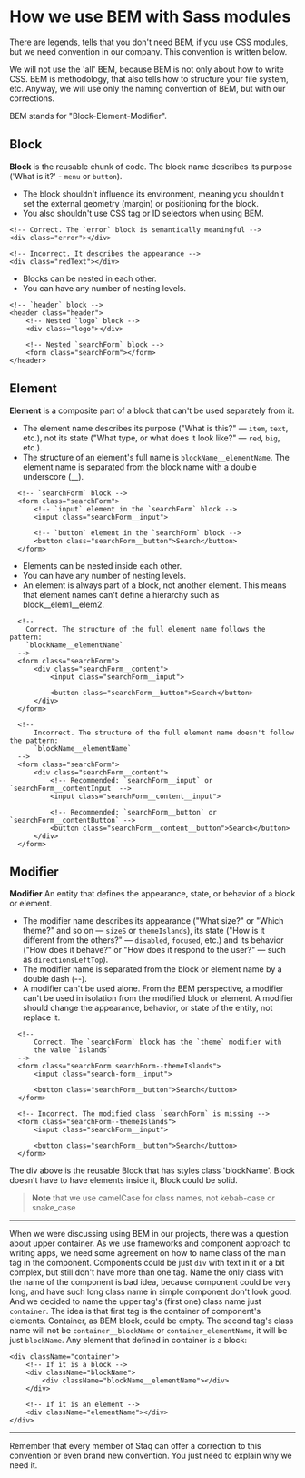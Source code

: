 # How we use BEM with Sass modules

There are legends, tells that you don't need BEM, if you use
CSS modules, but we need convention in our company. This convention
is written below.

We will not use the 'all' BEM, because BEM is not only about
how to write CSS. BEM is methodology, that also tells how to
structure your file system, etc. Anyway, we will use only the naming convention
of BEM, but with our corrections.

BEM stands for "Block-Element-Modifier".  

## Block
**Block** is the reusable chunk of
code. The block name describes its purpose ('What is it?' - `menu` or `button`).
- The block shouldn't influence its environment, meaning you shouldn't set the 
  external geometry (margin) or positioning for the block.
- You also shouldn't use CSS tag or ID selectors when using BEM.  

```
<!-- Correct. The `error` block is semantically meaningful -->
<div class="error"></div>

<!-- Incorrect. It describes the appearance -->
<div class="redText"></div>
```
- Blocks can be nested in each other.
- You can have any number of nesting levels.
```
<!-- `header` block -->
<header class="header">
    <!-- Nested `logo` block -->
    <div class="logo"></div>

    <!-- Nested `searchForm` block -->
    <form class="searchForm"></form>
</header>
```

## Element
**Element** is a composite part of a block that can't be used separately from it.
- The element name describes its purpose ("What is this?" — `item`, `text`, etc.), 
not its state ("What type, or what does it look like?" — `red`, `big`, etc.).
- The structure of an element's full name is `blockName__elementName`.
  The element name is separated from the block name with a double underscore (__).
```
  <!-- `searchForm` block -->
  <form class="searchForm">
      <!-- `input` element in the `searchForm` block -->
      <input class="searchForm__input">

      <!-- `button` element in the `searchForm` block -->
      <button class="searchForm__button">Search</button>
  </form>
```

- Elements can be nested inside each other.
- You can have any number of nesting levels.
- An element is always part of a block, not another element. This means that element 
names can't define a hierarchy such as block__elem1__elem2.
  
```
  <!--
    Correct. The structure of the full element name follows the pattern:
    `blockName__elementName`
  -->
  <form class="searchForm">
      <div class="searchForm__content">
          <input class="searchForm__input">

          <button class="searchForm__button">Search</button>
      </div>
  </form>

  <!--
      Incorrect. The structure of the full element name doesn't follow the pattern:
      `blockName__elementName`
  -->
  <form class="searchForm">
      <div class="searchForm__content">
          <!-- Recommended: `searchForm__input` or `searchForm__contentInput` -->
          <input class="searchForm__content__input">

          <!-- Recommended: `searchForm__button` or `searchForm__contentButton` -->
          <button class="searchForm__content__button">Search</button>
      </div>
  </form>
```

## Modifier
**Modifier** An entity that defines the appearance, state, or behavior of a block or element.
- The modifier name describes its appearance ("What size?" or "Which theme?" and so on — `sizeS` 
  or `themeIslands`), its state ("How is it different from the others?" — `disabled`, `focused`, etc.) 
  and its behavior ("How does it behave?" or "How does it respond to the user?" — such 
  as `directionsLeftTop`).
- The modifier name is separated from the block or element name by a double dash (--).
- A modifier can't be used alone. From the BEM perspective, a modifier can't be used in isolation 
  from the modified block or element. A modifier should change the appearance, behavior, or state 
  of the entity, not replace it.
```
  <!--
      Correct. The `searchForm` block has the `theme` modifier with
      the value `islands`
  -->
  <form class="searchForm searchForm--themeIslands">
      <input class="search-form__input">

      <button class="searchForm__button">Search</button>
  </form>

  <!-- Incorrect. The modified class `searchForm` is missing -->
  <form class="searchForm--themeIslands">
      <input class="searchForm__input">

      <button class="searchForm__button">Search</button>
  </form>
```
The div above is the reusable Block that has styles class 'blockName'. Block
doesn't have to have elements inside it, Block could be solid.

> **Note** that we use camelCase for class names, not kebab-case or snake_case

---
When we were discussing using BEM in our projects, there was a question about
upper container. As we use frameworks and component approach to writing apps,
we need some agreement on how to name class of the main tag in the component.
Components could be just `div` with text in it or a bit complex, but still
don't have more than one tag. Name the only class with the name of the component
is bad idea, because component could be very long, and have such long class name
in simple component don't look good. And we decided to name the upper tag's (first one)
class name just `container`. The idea is that first tag is the container of 
component's elements. Container, as BEM block, could be empty. The second tag's
class name will not be `container__blockName` or `container_elementName`, it will
be just `blockName`. Any element that defined in container is a block:

```
<div className="container">
    <!-- If it is a block -->
    <div className="blockName">
        <div className="blockName__elementName"></div>
    </div>
    
    <!-- If it is an element -->
    <div className="elementName"></div>
</div>
```

---
Remember that every member of Staq can offer a correction to this convention
or even brand new convention. You just need to explain why we need it.